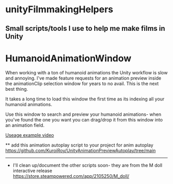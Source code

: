 # unityFilmmakingHelpers
Small scripts/tools I use to help me make films in Unity
---------------------------------------------------------------
# HumanoidAnimationWindow

When working with a ton of humanoid animations the Unity workflow is slow and annoying. I've made feature requests for an animation
preview inside the animationClip selection window for years to no avail. This is the next best thing.

It takes a long time to load this window the first time as its indexing all your humanoid animations.

Use this window to search and preview your humanoid animations- when you've found the one you want you can drag/drop it from this
window into an animation field.

[Useage example video](https://capture.dropbox.com/cMXIOgomEUaZFGPj)

** add this animation autoplay script to your project for anim autoplay https://github.com/KuroiRoy/UnityAnimationPreviewAutoplay/tree/main

-----------------------------------------------------------------

* I'll clean up/document the other scripts soon- they are from the M doll interactive release https://store.steampowered.com/app/2105250/M_doll/
